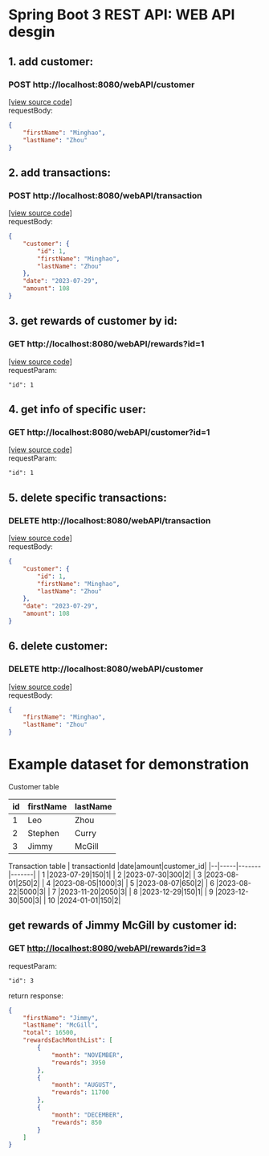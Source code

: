 # Spring Boot 3 REST API: WEB API desgin

## 1. add customer: 
### POST http://localhost:8080/webAPI/customer 
[\[view source code\]](https://github.com/scymz1/WebAPI/blob/master/src/main/java/com/example/webapi/controller/WebAPIController.java#L26)
<br>requestBody:
```json
{
    "firstName": "Minghao",
    "lastName": "Zhou"
}
```

## 2. add transactions:
### POST http://localhost:8080/webAPI/transaction
[\[view source code\]](https://github.com/scymz1/WebAPI/blob/master/src/main/java/com/example/webapi/controller/WebAPIController.java#L34)
<br>requestBody:
```json
{
    "customer": {
        "id": 1,
        "firstName": "Minghao",
        "lastName": "Zhou"
    },
    "date": "2023-07-29",
    "amount": 108
}
```

## 3. get rewards of customer by id:
### GET http://localhost:8080/webAPI/rewards?id=1
[\[view source code\]](https://github.com/scymz1/WebAPI/blob/master/src/main/java/com/example/webapi/controller/WebAPIController.java#L51)
<br>requestParam:

    "id": 1

## 4. get info of specific user:
### GET http://localhost:8080/webAPI/customer?id=1
[\[view source code\]](https://github.com/scymz1/WebAPI/blob/master/src/main/java/com/example/webapi/controller/WebAPIController.java#L43)
<br>requestParam:

    "id": 1

## 5. delete specific transactions:
### DELETE http://localhost:8080/webAPI/transaction
[\[view source code\]](https://github.com/scymz1/WebAPI/blob/master/src/main/java/com/example/webapi/controller/WebAPIController.java#L59)
<br>requestBody:
```json
{
    "customer": {
        "id": 1,
        "firstName": "Minghao",
        "lastName": "Zhou"
    },
    "date": "2023-07-29",
    "amount": 108
}
```

## 6. delete customer:
### DELETE http://localhost:8080/webAPI/customer
[\[view source code\]](https://github.com/scymz1/WebAPI/blob/master/src/main/java/com/example/webapi/controller/WebAPIController.java#L64)
<br>requestBody:
```json
{
    "firstName": "Minghao",
    "lastName": "Zhou"
}
```

# Example dataset for demonstration

Customer table

| id |firstName|lastName|
|--|-----|-------|
| 1 |Leo|Zhou|
| 2 |Stephen|Curry|
| 3 |Jimmy|McGill|

Transaction table
| transactionId |date|amount|customer_id|
|--|-----|-------|-------|
| 1 |2023-07-29|150|1|
| 2 |2023-07-30|300|2|
| 3 |2023-08-01|250|2|
| 4 |2023-08-05|1000|3|
| 5 |2023-08-07|650|2|
| 6 |2023-08-22|5000|3|
| 7 |2023-11-20|2050|3|
| 8 |2023-12-29|150|1|
| 9 |2023-12-30|500|3|
| 10 |2024-01-01|150|2|

## get rewards of Jimmy McGill by customer id:
### GET [http://localhost:8080/webAPI/rewards?id=3](http://localhost:8080/webAPI/rewards?id=3)
requestParam:

    "id": 3

return response:
```json
{
    "firstName": "Jimmy",
    "lastName": "McGill",
    "total": 16500,
    "rewardsEachMonthList": [
        {
            "month": "NOVEMBER",
            "rewards": 3950
        },
        {
            "month": "AUGUST",
            "rewards": 11700
        },
        {
            "month": "DECEMBER",
            "rewards": 850
        }
    ]
}

```

